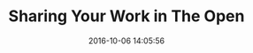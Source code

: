 ---
layout: page
title: "Sharing Your Work in The Open"
date: 2016-10-06 14:05:56
time: " min"
following: _articles/github-for-collaboration.md
---